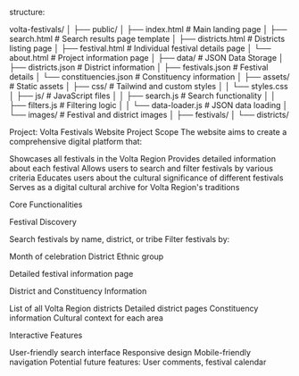 structure:

volta-festivals/
│
├── public/
│   ├── index.html       # Main landing page
│   ├── search.html      # Search results page template
│   ├── districts.html   # Districts listing page
│   ├── festival.html    # Individual festival details page
│   └── about.html       # Project information page
│
├── data/                # JSON Data Storage
│   ├── districts.json   # District information
│   ├── festivals.json   # Festival details
│   └── constituencies.json  # Constituency information
│
├── assets/              # Static assets
│   ├── css/             # Tailwind and custom styles
│   │   └── styles.css
│   ├── js/              # JavaScript files
│   │   ├── search.js    # Search functionality
│   │   ├── filters.js   # Filtering logic
│   │   └── data-loader.js  # JSON data loading
│   └── images/          # Festival and district images
│       ├── festivals/
│       └── districts/



Project: Volta Festivals Website
Project Scope
The website aims to create a comprehensive digital platform that:

Showcases all festivals in the Volta Region
Provides detailed information about each festival
Allows users to search and filter festivals by various criteria
Educates users about the cultural significance of different festivals
Serves as a digital cultural archive for Volta Region's traditions

Core Functionalities

Festival Discovery


Search festivals by name, district, or tribe
Filter festivals by:

Month of celebration
District
Ethnic group


Detailed festival information page


District and Constituency Information


List of all Volta Region districts
Detailed district pages
Constituency information
Cultural context for each area


Interactive Features


User-friendly search interface
Responsive design
Mobile-friendly navigation
Potential future features: User comments, festival calendar

